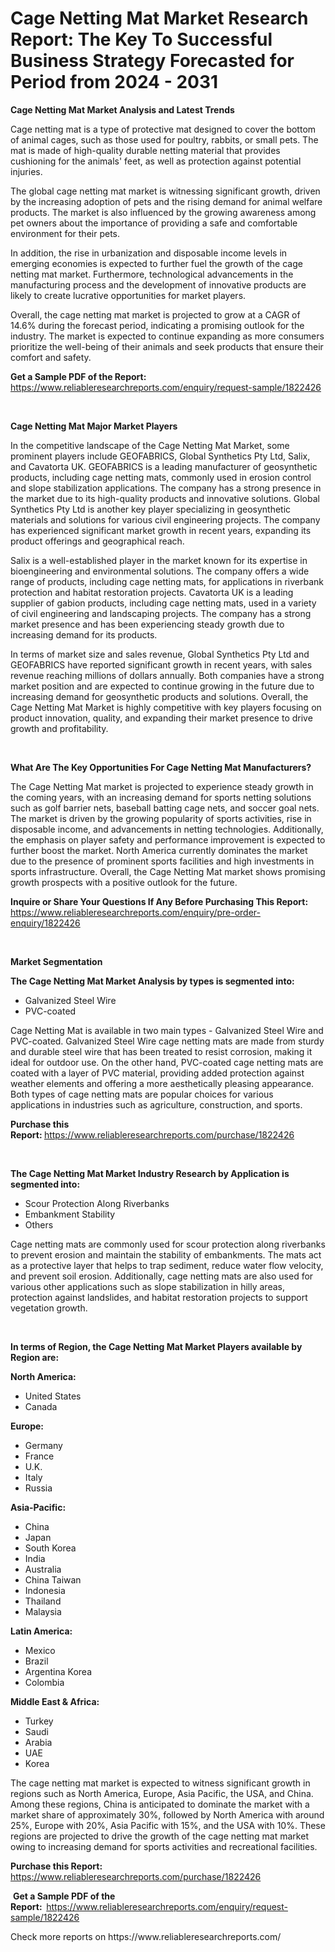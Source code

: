 <p><h1>Cage Netting Mat Market Research Report: The Key To Successful Business Strategy Forecasted for Period from 2024 - 2031</h1></p><p><strong>Cage Netting Mat Market Analysis and Latest Trends</strong></p>
<p><p>Cage netting mat is a type of protective mat designed to cover the bottom of animal cages, such as those used for poultry, rabbits, or small pets. The mat is made of high-quality durable netting material that provides cushioning for the animals' feet, as well as protection against potential injuries.</p><p>The global cage netting mat market is witnessing significant growth, driven by the increasing adoption of pets and the rising demand for animal welfare products. The market is also influenced by the growing awareness among pet owners about the importance of providing a safe and comfortable environment for their pets.</p><p>In addition, the rise in urbanization and disposable income levels in emerging economies is expected to further fuel the growth of the cage netting mat market. Furthermore, technological advancements in the manufacturing process and the development of innovative products are likely to create lucrative opportunities for market players.</p><p>Overall, the cage netting mat market is projected to grow at a CAGR of 14.6% during the forecast period, indicating a promising outlook for the industry. The market is expected to continue expanding as more consumers prioritize the well-being of their animals and seek products that ensure their comfort and safety.</p></p>
<p><strong>Get a Sample PDF of the Report:&nbsp;</strong> <a href="https://www.reliableresearchreports.com/enquiry/request-sample/1822426">https://www.reliableresearchreports.com/enquiry/request-sample/1822426</a></p>
<p>&nbsp;</p>
<p><strong>Cage Netting Mat Major Market Players</strong></p>
<p><p>In the competitive landscape of the Cage Netting Mat Market, some prominent players include GEOFABRICS, Global Synthetics Pty Ltd, Salix, and Cavatorta UK. GEOFABRICS is a leading manufacturer of geosynthetic products, including cage netting mats, commonly used in erosion control and slope stabilization applications. The company has a strong presence in the market due to its high-quality products and innovative solutions. Global Synthetics Pty Ltd is another key player specializing in geosynthetic materials and solutions for various civil engineering projects. The company has experienced significant market growth in recent years, expanding its product offerings and geographical reach. </p><p>Salix is a well-established player in the market known for its expertise in bioengineering and environmental solutions. The company offers a wide range of products, including cage netting mats, for applications in riverbank protection and habitat restoration projects. Cavatorta UK is a leading supplier of gabion products, including cage netting mats, used in a variety of civil engineering and landscaping projects. The company has a strong market presence and has been experiencing steady growth due to increasing demand for its products.</p><p>In terms of market size and sales revenue, Global Synthetics Pty Ltd and GEOFABRICS have reported significant growth in recent years, with sales revenue reaching millions of dollars annually. Both companies have a strong market position and are expected to continue growing in the future due to increasing demand for geosynthetic products and solutions. Overall, the Cage Netting Mat Market is highly competitive with key players focusing on product innovation, quality, and expanding their market presence to drive growth and profitability.</p></p>
<p>&nbsp;</p>
<p><strong>What Are The Key Opportunities For Cage Netting Mat Manufacturers?</strong></p>
<p><p>The Cage Netting Mat market is projected to experience steady growth in the coming years, with an increasing demand for sports netting solutions such as golf barrier nets, baseball batting cage nets, and soccer goal nets. The market is driven by the growing popularity of sports activities, rise in disposable income, and advancements in netting technologies. Additionally, the emphasis on player safety and performance improvement is expected to further boost the market. North America currently dominates the market due to the presence of prominent sports facilities and high investments in sports infrastructure. Overall, the Cage Netting Mat market shows promising growth prospects with a positive outlook for the future.</p></p>
<p><strong>Inquire or Share Your Questions If Any Before Purchasing This Report:</strong> <a href="https://www.reliableresearchreports.com/enquiry/pre-order-enquiry/1822426">https://www.reliableresearchreports.com/enquiry/pre-order-enquiry/1822426</a></p>
<p>&nbsp;</p>
<p><strong>Market Segmentation</strong></p>
<p><strong>The Cage Netting Mat Market Analysis by types is segmented into:</strong></p>
<p><ul><li>Galvanized Steel Wire</li><li>PVC-coated</li></ul></p>
<p><p>Cage Netting Mat is available in two main types - Galvanized Steel Wire and PVC-coated. Galvanized Steel Wire cage netting mats are made from sturdy and durable steel wire that has been treated to resist corrosion, making it ideal for outdoor use. On the other hand, PVC-coated cage netting mats are coated with a layer of PVC material, providing added protection against weather elements and offering a more aesthetically pleasing appearance. Both types of cage netting mats are popular choices for various applications in industries such as agriculture, construction, and sports.</p></p>
<p><strong>Purchase this Report:&nbsp;</strong><a href="https://www.reliableresearchreports.com/purchase/1822426">https://www.reliableresearchreports.com/purchase/1822426</a></p>
<p>&nbsp;</p>
<p><strong>The Cage Netting Mat Market Industry Research by Application is segmented into:</strong></p>
<p><ul><li>Scour Protection Along Riverbanks</li><li>Embankment Stability</li><li>Others</li></ul></p>
<p><p>Cage netting mats are commonly used for scour protection along riverbanks to prevent erosion and maintain the stability of embankments. The mats act as a protective layer that helps to trap sediment, reduce water flow velocity, and prevent soil erosion. Additionally, cage netting mats are also used for various other applications such as slope stabilization in hilly areas, protection against landslides, and habitat restoration projects to support vegetation growth.</p></p>
<p>&nbsp;</p>
<p><strong>In terms of Region, the Cage Netting Mat Market Players available by Region are:</strong></p>
<p>
    <p> <strong> North America: </strong>
        <ul>
            <li>United States</li>
            <li>Canada</li>
        </ul>
        </p> 
    <p> <strong> Europe: </strong>
        <ul>
            <li>Germany</li>
            <li>France</li>
            <li>U.K.</li>
            <li>Italy</li>
            <li>Russia</li>
        </ul>
        </p> 
    <p> <strong> Asia-Pacific: </strong>
        <ul>
            <li>China</li>
            <li>Japan</li>
            <li>South Korea</li>
            <li>India</li>
            <li>Australia</li>
            <li>China Taiwan</li>
            <li>Indonesia</li>
            <li>Thailand</li>
            <li>Malaysia</li>
        </ul>
        </p> 
    <p> <strong> Latin America: </strong>
        <ul>
            <li>Mexico</li>
            <li>Brazil</li>
            <li>Argentina Korea</li>
            <li>Colombia</li>
        </ul>
        </p> 
    <p> <strong> Middle East & Africa: </strong>
        <ul>
            <li>Turkey</li>
            <li>Saudi</li>
            <li>Arabia</li>
            <li>UAE</li>
            <li>Korea</li>
        </ul>
    </p>
    </p>
<p><p>The cage netting mat market is expected to witness significant growth in regions such as North America, Europe, Asia Pacific, the USA, and China. Among these regions, China is anticipated to dominate the market with a market share of approximately 30%, followed by North America with around 25%, Europe with 20%, Asia Pacific with 15%, and the USA with 10%. These regions are projected to drive the growth of the cage netting mat market owing to increasing demand for sports activities and recreational facilities.</p></p>
<p><strong>Purchase this Report: </strong><a href="https://www.reliableresearchreports.com/purchase/1822426">https://www.reliableresearchreports.com/purchase/1822426</a></p>
<p>&nbsp;<strong>Get a Sample PDF of the Report:&nbsp;&nbsp;</strong><a href="https://www.reliableresearchreports.com/enquiry/request-sample/1822426">https://www.reliableresearchreports.com/enquiry/request-sample/1822426</a></p>
<p><strong></strong></p>
<p>Check more reports on https://www.reliableresearchreports.com/</p>